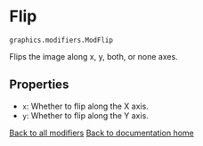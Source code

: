# Flip

`graphics.modifiers.ModFlip`

Flips the image along x, y, both, or none axes.

## Properties

* `x`: Whether to flip along the X axis.
* `y`: Whether to flip along the Y axis.

[Back to all modifiers][modifiers]
[Back to documentation home][home]

[home]: https://medilocus.github.io/graphic_videos/
[modifiers]: https://medilocus.github.io/graphic_videos/modifiers
